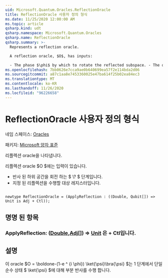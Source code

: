 ```yaml
---
uid: Microsoft.Quantum.Oracles.ReflectionOracle
title: ReflectionOracle 사용자 정의 형식
ms.date: 11/25/2020 12:00:00 AM
ms.topic: article
qsharp.kind: udt
qsharp.namespace: Microsoft.Quantum.Oracles
qsharp.name: ReflectionOracle
qsharp.summary: >-
  Represents a reflection oracle.

  A reflection oracle, $O$, has inputs:

  - The phase $\phi$ by which to rotate the reflected subspace. - The qubit register on which to perform the given reflection.
ms.openlocfilehash: 7bb0626e7cca9ae0b640699ea57f2e114bda2d06
ms.sourcegitcommit: a87c1aa8e7453360025e47ba614f25b02ea84ec3
ms.translationtype: MT
ms.contentlocale: ko-KR
ms.lasthandoff: 11/26/2020
ms.locfileid: "96226658"
---
```

# <a name="reflectionoracle-user-defined-type"></a>ReflectionOracle 사용자 정의 형식

네임 스페이스: [Oracles](xref:Microsoft.Quantum.Oracles)

패키지: [Microsoft 양자 표준](https://nuget.org/packages/Microsoft.Quantum.Standard)


리플렉션 oracle을 나타냅니다.

리플렉션 oracle $O $에는 입력이 있습니다.

- 반사 된 하위 공간을 회전 하는 $ \\? $ 단계입니다.
- 지정 된 리플렉션을 수행할 대상 레지스터입니다.

```qsharp

newtype ReflectionOracle = (ApplyReflection : ((Double, Qubit[]) => Unit is Adj + Ctl));
```



## <a name="named-items"></a>명명 된 항목

### <a name="applyreflection--doublequbit--unit--is-adj--ctl"></a>ApplyReflection: ([Double](xref:microsoft.quantum.lang-ref.double),[Adj](xref:microsoft.quantum.lang-ref.qubit)[]) => [Unit](xref:microsoft.quantum.lang-ref.unit)  은 + Ctl입니다.



## <a name="remarks"></a>설명

이 oracle $O = \boldone-(1-e ^ {i \phi}) \ket{\psi}\bra{\psi} $는 1 단계에서 단일 순수 상태 $ \ket{\psi} $에 대해 부분 반사를 수행 합니다.